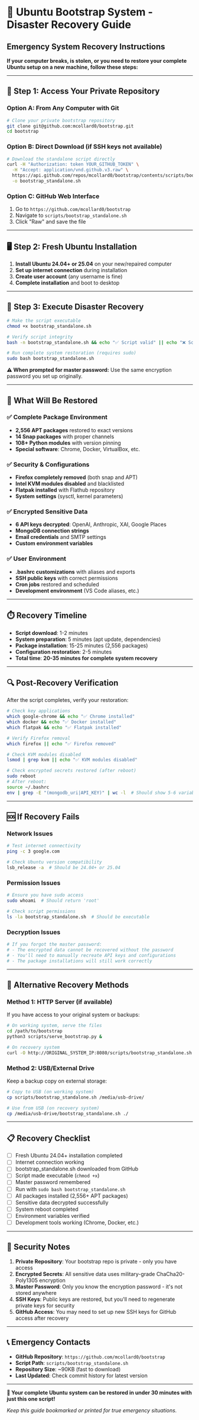 # 🚨 Ubuntu Bootstrap System - Disaster Recovery Guide

## Emergency System Recovery Instructions

**If your computer breaks, is stolen, or you need to restore your complete Ubuntu setup on a new machine, follow these steps:**

---

## 📱 **Step 1: Access Your Private Repository**

### Option A: From Any Computer with Git
```bash
# Clone your private bootstrap repository
git clone git@github.com:mcollard0/bootstrap.git
cd bootstrap
```

### Option B: Direct Download (if SSH keys not available)
```bash
# Download the standalone script directly
curl -H "Authorization: token YOUR_GITHUB_TOKEN" \
  -H "Accept: application/vnd.github.v3.raw" \
  https://api.github.com/repos/mcollard0/bootstrap/contents/scripts/bootstrap_standalone.sh \
  -o bootstrap_standalone.sh
```

### Option C: GitHub Web Interface
1. Go to `https://github.com/mcollard0/bootstrap`
2. Navigate to `scripts/bootstrap_standalone.sh`
3. Click "Raw" and save the file

---

## 🖥️ **Step 2: Fresh Ubuntu Installation**

1. **Install Ubuntu 24.04+ or 25.04** on your new/repaired computer
2. **Set up internet connection** during installation
3. **Create user account** (any username is fine)
4. **Complete installation** and boot to desktop

---

## 🚀 **Step 3: Execute Disaster Recovery**

```bash
# Make the script executable
chmod +x bootstrap_standalone.sh

# Verify script integrity
bash -n bootstrap_standalone.sh && echo "✅ Script valid" || echo "❌ Script corrupted"

# Run complete system restoration (requires sudo)
sudo bash bootstrap_standalone.sh
```

**⚠️ When prompted for master password:** Use the same encryption password you set up originally.

---

## 🔄 **What Will Be Restored**

### ✅ **Complete Package Environment**
- **2,556 APT packages** restored to exact versions
- **14 Snap packages** with proper channels
- **108+ Python modules** with version pinning
- **Special software**: Chrome, Docker, VirtualBox, etc.

### ✅ **Security & Configurations**
- **Firefox completely removed** (both snap and APT)
- **Intel KVM modules disabled** and blacklisted
- **Flatpak installed** with Flathub repository
- **System settings** (sysctl, kernel parameters)

### ✅ **Encrypted Sensitive Data**
- **6 API keys decrypted**: OpenAI, Anthropic, XAI, Google Places
- **MongoDB connection strings** 
- **Email credentials** and SMTP settings
- **Custom environment variables**

### ✅ **User Environment**
- **.bashrc customizations** with aliases and exports
- **SSH public keys** with correct permissions
- **Cron jobs** restored and scheduled
- **Development environment** (VS Code aliases, etc.)

---

## ⏱️ **Recovery Timeline**

- **Script download**: 1-2 minutes
- **System preparation**: 5 minutes (apt update, dependencies)
- **Package installation**: 15-25 minutes (2,556 packages)
- **Configuration restoration**: 2-5 minutes
- **Total time**: **20-35 minutes for complete system recovery**

---

## 🔍 **Post-Recovery Verification**

After the script completes, verify your restoration:

```bash
# Check key applications
which google-chrome && echo "✅ Chrome installed"
which docker && echo "✅ Docker installed"
which flatpak && echo "✅ Flatpak installed"

# Verify Firefox removal
which firefox || echo "✅ Firefox removed"

# Check KVM modules disabled
lsmod | grep kvm || echo "✅ KVM modules disabled"

# Check encrypted secrets restored (after reboot)
sudo reboot
# After reboot:
source ~/.bashrc
env | grep -E "(mongodb_uri|API_KEY)" | wc -l  # Should show 5-6 variables
```

---

## 🆘 **If Recovery Fails**

### Network Issues
```bash
# Test internet connectivity
ping -c 3 google.com

# Check Ubuntu version compatibility
lsb_release -a  # Should be 24.04+ or 25.04
```

### Permission Issues
```bash
# Ensure you have sudo access
sudo whoami  # Should return 'root'

# Check script permissions
ls -la bootstrap_standalone.sh  # Should be executable
```

### Decryption Issues
```bash
# If you forgot the master password:
# - The encrypted data cannot be recovered without the password
# - You'll need to manually recreate API keys and configurations
# - The package installations will still work correctly
```

---

## 💾 **Alternative Recovery Methods**

### Method 1: HTTP Server (if available)
If you have access to your original system or backups:
```bash
# On working system, serve the files
cd /path/to/bootstrap
python3 scripts/serve_bootstrap.py &

# On recovery system
curl -O http://ORIGINAL_SYSTEM_IP:8080/scripts/bootstrap_standalone.sh
```

### Method 2: USB/External Drive
Keep a backup copy on external storage:
```bash
# Copy to USB (on working system)
cp scripts/bootstrap_standalone.sh /media/usb-drive/

# Use from USB (on recovery system)
cp /media/usb-drive/bootstrap_standalone.sh ./
```

---

## 📋 **Recovery Checklist**

- [ ] Fresh Ubuntu 24.04+ installation completed
- [ ] Internet connection working
- [ ] bootstrap_standalone.sh downloaded from GitHub
- [ ] Script made executable (`chmod +x`)
- [ ] Master password remembered
- [ ] Run with `sudo bash bootstrap_standalone.sh`
- [ ] All packages installed (2,556+ APT packages)
- [ ] Sensitive data decrypted successfully
- [ ] System reboot completed
- [ ] Environment variables verified
- [ ] Development tools working (Chrome, Docker, etc.)

---

## 🔐 **Security Notes**

1. **Private Repository**: Your bootstrap repo is private - only you have access
2. **Encrypted Secrets**: All sensitive data uses military-grade ChaCha20-Poly1305 encryption
3. **Master Password**: Only you know the encryption password - it's not stored anywhere
4. **SSH Keys**: Public keys are restored, but you'll need to regenerate private keys for security
5. **GitHub Access**: You may need to set up new SSH keys for GitHub access after recovery

---

## 📞 **Emergency Contacts**

- **GitHub Repository**: `https://github.com/mcollard0/bootstrap`
- **Script Path**: `scripts/bootstrap_standalone.sh`
- **Repository Size**: ~90KB (fast to download)
- **Last Updated**: Check commit history for latest version

---

**🚀 Your complete Ubuntu system can be restored in under 30 minutes with just this one script!**

*Keep this guide bookmarked or printed for true emergency situations.*
